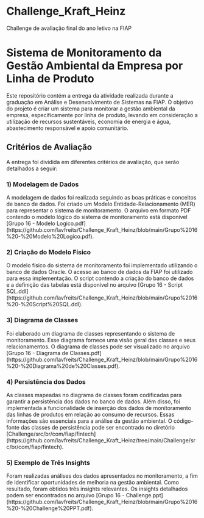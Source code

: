 # Challenge_Kraft_Heinz
Challenge de avaliação final do ano letivo na FIAP
# Sistema de Monitoramento da Gestão Ambiental da Empresa por Linha de Produto

<p>Este repositório contém a entrega da atividade realizada durante a graduação em Análise e Desenvolvimento de Sistemas na FIAP. O objetivo do projeto é criar um sistema para monitorar a gestão ambiental da empresa, especificamente por linha de produto, levando em consideração a utilização de recursos sustentáveis, economia de energia e água, abastecimento responsável e apoio comunitário.</p>

## Critérios de Avaliação

A entrega foi dividida em diferentes critérios de avaliação, que serão detalhados a seguir:

### 1) Modelagem de Dados

<p>A modelagem de dados foi realizada seguindo as boas práticas e conceitos de banco de dados. Foi criado um Modelo Entidade-Relacionamento (MER) para representar o sistema de monitoramento. O arquivo em formato PDF contendo o modelo lógico do sistema de monitoramento está disponível [Grupo 16 - Modelo Logico.pdf](https://github.com/lavfreits/Challenge_Kraft_Heinz/blob/main/Grupo%2016%20-%20Modelo%20Logico.pdf).</p>

### 2) Criação do Modelo Físico

<p>O modelo físico do sistema de monitoramento foi implementado utilizando o banco de dados Oracle. O acesso ao banco de dados da FIAP foi utilizado para essa implementação. O script contendo a criação do banco de dados e a definição das tabelas está disponível no arquivo [Grupo 16 - Script SQL.ddl](https://github.com/lavfreits/Challenge_Kraft_Heinz/blob/main/Grupo%2016%20-%20Script%20SQL.ddl).</p>

### 3) Diagrama de Classes

<p>Foi elaborado um diagrama de classes representando o sistema de monitoramento. Esse diagrama fornece uma visão geral das classes e seus relacionamentos. O diagrama de classes pode ser visualizado no arquivo [Grupo 16 - Diagrama de Classes.pdf](https://github.com/lavfreits/Challenge_Kraft_Heinz/blob/main/Grupo%2016%20-%20Diagrama%20de%20Classes.pdf).</p>

### 4) Persistência dos Dados

<p>As classes mapeadas no diagrama de classes foram codificadas para garantir a persistência dos dados no banco de dados. Além disso, foi implementada a funcionalidade de inserção dos dados de monitoramento das linhas de produtos em relação ao consumo de recursos. Essas informações são essenciais para a análise da gestão ambiental. O código-fonte das classes de persistência pode ser encontrado no diretório [Challenge/src/br/com/fiap/fintech](https://github.com/lavfreits/Challenge_Kraft_Heinz/tree/main/Challenge/src/br/com/fiap/fintech).</p>

### 5) Exemplo de Três Insights

<p>Foram realizadas análises dos dados apresentados no monitoramento, a fim de identificar oportunidades de melhoria na gestão ambiental. Como resultado, foram obtidos três insights relevantes. Os insights detalhados podem ser encontrados no arquivo [Grupo 16 - Challenge.ppt](https://github.com/lavfreits/Challenge_Kraft_Heinz/blob/main/Grupo%2016%20-%20Challenge%20PPT.pdf).</p>

